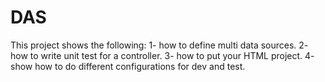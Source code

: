 # DAS
This project shows the following:
1- how to define multi data sources.
2- how to write unit test for a controller.
3- how to put your HTML project.
4- show how to do different configurations for dev and test.
